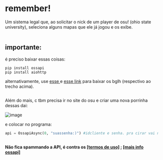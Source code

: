 # remember!

Um sistema legal que, ao solicitar o nick de um player de osu! (ohio state university), seleciona alguns mapas que ele já jogou e os exibe.<br><br>

## importante:


é preciso baixar essas coisas:
```
pip install ossapi
pip install aiohttp
```
alternativamente, use [esse ](https://pypi.org/project/ossapi/#files) e [esse link](https://pypi.org/project/aiohttp/#files) para baixar os bglh (respectivo ao trecho acima).
<h2></h2>


Além do mais, c tbm precisa ir no site do osu e criar uma nova porrinha dessas dai:

![image](https://github.com/user-attachments/assets/107e8d04-ba24-42d7-9d51-c36b83019db1)

e colocar no programa:

```python
api = OssapiAsync(0, "suassenha:)") #idcliente e senha. pra cirar vai no site do osu configuracoes da conta (leia docs)
```

<h2></h2>

#### Não fica spammando a API, é contra os [[termos de uso]](https://osu.ppy.sh/docs/#terms-of-use) ; [[mais info ossapi]](https://github.com/tybug/ossapi)
